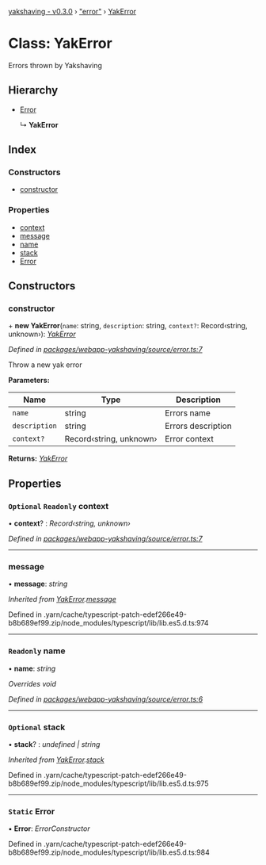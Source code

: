 [yakshaving - v0.3.0](../README.md) › ["error"](../modules/_error_.md) › [YakError](_error_.yakerror.md)

# Class: YakError

Errors thrown by Yakshaving

## Hierarchy

* [Error](_error_.yakerror.md#static-error)

  ↳ **YakError**

## Index

### Constructors

* [constructor](_error_.yakerror.md#constructor)

### Properties

* [context](_error_.yakerror.md#optional-readonly-context)
* [message](_error_.yakerror.md#message)
* [name](_error_.yakerror.md#readonly-name)
* [stack](_error_.yakerror.md#optional-stack)
* [Error](_error_.yakerror.md#static-error)

## Constructors

###  constructor

\+ **new YakError**(`name`: string, `description`: string, `context?`: Record‹string, unknown›): *[YakError](_error_.yakerror.md)*

*Defined in [packages/webapp-yakshaving/source/error.ts:7](https://github.com/d-zone-org/d-zone/blob/4365347/packages/webapp-yakshaving/source/error.ts#L7)*

Throw a new yak error

**Parameters:**

Name | Type | Description |
------ | ------ | ------ |
`name` | string | Errors name |
`description` | string | Errors description |
`context?` | Record‹string, unknown› | Error context  |

**Returns:** *[YakError](_error_.yakerror.md)*

## Properties

### `Optional` `Readonly` context

• **context**? : *Record‹string, unknown›*

*Defined in [packages/webapp-yakshaving/source/error.ts:7](https://github.com/d-zone-org/d-zone/blob/4365347/packages/webapp-yakshaving/source/error.ts#L7)*

___

###  message

• **message**: *string*

*Inherited from [YakError](_error_.yakerror.md).[message](_error_.yakerror.md#message)*

Defined in .yarn/cache/typescript-patch-edef266e49-b8b689ef99.zip/node_modules/typescript/lib/lib.es5.d.ts:974

___

### `Readonly` name

• **name**: *string*

*Overrides void*

*Defined in [packages/webapp-yakshaving/source/error.ts:6](https://github.com/d-zone-org/d-zone/blob/4365347/packages/webapp-yakshaving/source/error.ts#L6)*

___

### `Optional` stack

• **stack**? : *undefined | string*

*Inherited from [YakError](_error_.yakerror.md).[stack](_error_.yakerror.md#optional-stack)*

Defined in .yarn/cache/typescript-patch-edef266e49-b8b689ef99.zip/node_modules/typescript/lib/lib.es5.d.ts:975

___

### `Static` Error

▪ **Error**: *ErrorConstructor*

Defined in .yarn/cache/typescript-patch-edef266e49-b8b689ef99.zip/node_modules/typescript/lib/lib.es5.d.ts:984
